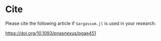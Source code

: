 # Cite

Please cite the following article if `Sargassum.jl` is used in your research:

https://doi.org/10.1093/pnasnexus/pgae451